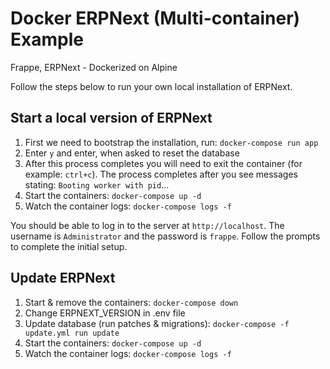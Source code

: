 # Docker ERPNext (Multi-container) Example

Frappe, ERPNext - Dockerized on Alpine

Follow the steps below to run your own local installation of ERPNext.


## Start a local version of ERPNext

1. First we need to bootstrap the installation, run: `docker-compose run app`
2. Enter `y` and enter, when asked to reset the database
3. After this process completes you will need to exit the container (for example: `ctrl+c`). The process completes after you see messages stating: `Booting worker with pid`...
4. Start the containers: `docker-compose up -d`
5. Watch the container logs: `docker-compose logs -f`

You should be able to log in to the server at `http://localhost`. The username is `Administrator` and the password is `frappe`. Follow the prompts to complete the initial setup.


## Update ERPNext

1. Start & remove the containers: `docker-compose down`
2. Change ERPNEXT_VERSION in .env file
3. Update database (run patches & migrations): `docker-compose -f update.yml run update`
4. Start the containers: `docker-compose up -d`
5. Watch the container logs: `docker-compose logs -f`
